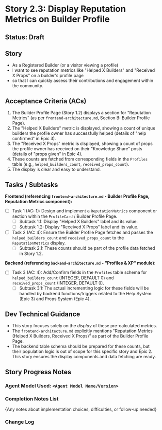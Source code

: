 # Story 2.3: Display Reputation Metrics on Builder Profile

## Status: Draft

## Story

- As a Registered Builder (or a visitor viewing a profile)
- I want to see reputation metrics like "Helped X Builders" and "Received X Props" on a builder's profile page
- so that I can quickly assess their contributions and engagement within the community.

## Acceptance Criteria (ACs)

1.  The Builder Profile Page (Story 1.2) displays a section for "Reputation Metrics" (as per `frontend-architecture.md`, Section B: Builder Profile Page).
2.  The "Helped X Builders" metric is displayed, showing a count of unique builders the profile owner has successfully helped (details of "help confirmed" in Epic 3).
3.  The "Received X Props" metric is displayed, showing a count of props the profile owner has received on their "Knowledge Share" posts (details of "props given" in Epic 4).
4.  These counts are fetched from corresponding fields in the `Profiles` table (e.g., `helped_builders_count`, `received_props_count`).
5.  The display is clear and easy to understand.

## Tasks / Subtasks

**Frontend (referencing `frontend-architecture.md` - Builder Profile Page, Reputation Metrics component):**
- [ ] Task 1 (AC: 1): Design and implement a `ReputationMetrics` component or section within the `ProfileCard` / Builder Profile Page.
    - [ ] Subtask 1.1: Display "Helped X Builders" label and its value.
    - [ ] Subtask 1.2: Display "Received X Props" label and its value.
- [ ] Task 2 (AC: 4): Ensure the Builder Profile Page fetches and passes the `helped_builders_count` and `received_props_count` to the `ReputationMetrics` display.
    - [ ] Subtask 2.1: These counts should be part of the profile data fetched in Story 1.2.

**Backend (referencing `backend-architecture.md` - "Profiles & XP" module):**
- [ ] Task 3 (AC: 4): Add/Confirm fields in the `Profiles` table schema for `helped_builders_count` (INTEGER, DEFAULT 0) and `received_props_count` (INTEGER, DEFAULT 0).
    - [ ] Subtask 3.1: The actual incrementing logic for these fields will be handled by backend functions/triggers related to the Help System (Epic 3) and Props System (Epic 4).

## Dev Technical Guidance

- This story focuses solely on the *display* of these pre-calculated metrics.
- The `frontend-architecture.md` explicitly mentions "Reputation Metrics (Helped X Builders, Received X Props)" as part of the Builder Profile Page.
- The backend table schema should be prepared for these counts, but their population logic is out of scope for this specific story and Epic 2. This story ensures the display components and data fetching are ready.

## Story Progress Notes

### Agent Model Used: `<Agent Model Name/Version>`

### Completion Notes List

{Any notes about implementation choices, difficulties, or follow-up needed}

### Change Log 